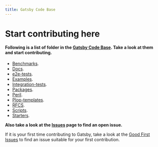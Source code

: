 ```yaml
---
title: Gatsby Code Base
---
```


Start contributing here
=======================

#### Following is a list of folder in the [Gatsby Code Base](https://github.com/gatsbyjs/gatsby). Take a look at them and start contributing.

* [Benchmarks](https://github.com/gatsbyjs/gatsby/tree/master/benchmarks).
* [Docs](https://github.com/gatsbyjs/gatsby/tree/master/docs).
* [e2e-tests](https://github.com/gatsbyjs/gatsby/tree/master/e2e-tests).
* [Examples](https://github.com/gatsbyjs/gatsby/tree/master/examples).
* [Integration-tests](https://github.com/gatsbyjs/gatsby/tree/master/integration-tests).
* [Packages](https://github.com/gatsbyjs/gatsby/tree/master/packages).
* [Peril](https://github.com/gatsbyjs/gatsby/tree/master/peril).
* [Plop-templates](https://github.com/gatsbyjs/gatsby/tree/master/plop-templates).
* [RFCS](https://github.com/gatsbyjs/gatsby/tree/master/rfcs).
* [Scripts](https://github.com/gatsbyjs/gatsby/tree/master/scripts).
* [Starters](https://github.com/gatsbyjs/gatsby/tree/master/starters).

<GuideList slug={props.slug} />

**Also take a look at the [Issues](https://github.com/gatsbyjs/gatsby/issues) page to find an open issue.**

If it is your first time contributing to Gatsby, take a look at the [Good First Issues](https://github.com/gatsbyjs/gatsby/issues?q=is%3Aopen+is%3Aissue+label%3A%22good+first+issue%22) to find an issue suitable for your first contribution.
